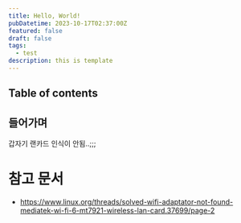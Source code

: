 ```yaml
---
title: Hello, World!
pubDatetime: 2023-10-17T02:37:00Z
featured: false
draft: false
tags:
  - test
description: this is template
---
```


## Table of contents

## 들어가며

갑자기 랜카드 인식이 안됨..;;;

# 참고 문서

- <https://www.linux.org/threads/solved-wifi-adaptator-not-found-mediatek-wi-fi-6-mt7921-wireless-lan-card.37699/page-2>
